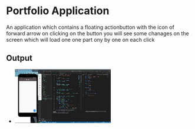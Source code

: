 
# Portfolio Application
An application which contains a floating actionbutton
with the icon of forward arrow on clicking on the 
button you will see some chanages on the screen which 
will load one one part ony by one on each click

## Output
- ![image](preview\output.gif)